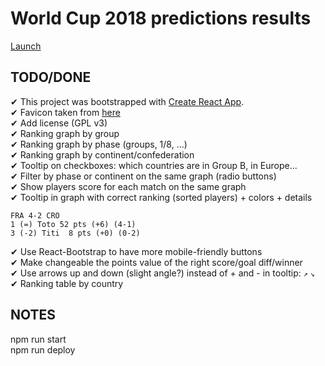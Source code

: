 # World Cup 2018 predictions results

[Launch](https://stephgbzh.github.io/pronos-graph/)

## TODO/DONE

✔ This project was bootstrapped with [Create React App](https://github.com/facebookincubator/create-react-app).  
✔ Favicon taken from [here](https://www.favicon.cc/?action=icon&file_id=888567)  
✔ Add license (GPL v3)  
✔ Ranking graph by group  
✔ Ranking graph by phase (groups, 1/8, ...)  
✔ Ranking graph by continent/confederation  
✔ Tooltip on checkboxes: which countries are in Group B, in Europe...  
✔ Filter by phase or continent on the same graph (radio buttons)  
✔ Show players score for each match on the same graph  
✔ Tooltip in graph with correct ranking (sorted players) + colors + details

    FRA 4-2 CRO
    1 (=) Toto 52 pts (+6) (4-1)
    3 (-2) Titi  8 pts (+0) (0-2)

✔ Use React-Bootstrap to have more mobile-friendly buttons  
✔ Make changeable the points value of the right score/goal diff/winner  
✔ Use arrows up️ and down (slight angle?) instead of + and - in tooltip️: `↗️` `↘`  
✔ Ranking table by country

## NOTES

npm run start  
npm run deploy
